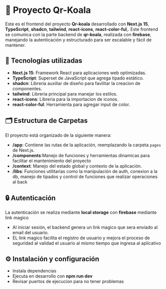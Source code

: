 # 🚀 Proyecto Qr-Koala

Este es el frontend del proyecto **Qr-koala** desarrollado con **Next.js 15**, **TypeScript**, **shadcn**, **tailwind**, **react-icons**, **react-color-ful**,. Este frontend se comunica con la parte backend de **qr-koala**, realizada con **firebase**, manejando la autenticación y estructurado para ser escalable y fácil de mantener.

## 📌  Tecnologías utilizadas

- **Next.js 15**: Framework React para aplicaciones web optimizadas.
- **TypeScript**: Superset de JavaScript que agrega tipado estático.
- **shadcn**: Libreria auxiliar de diseño para favilitar la creacion de componentes.
- **tailwind**: Libreria principal para manejar los estilos.
- **react-icons**: Libreria para la importacion de iconos.
- **react-color-ful**: Herramienta para agregar input de color.

## 🗂️ Estructura de Carpetas

El proyecto está organizado de la siguiente manera:

- **/app**: Contiene las rutas de la aplicación, reemplazando la carpeta `pages` de Next.js.
- **/components**:Manejo de funciones y herramientas dinamicas para facilitar el mantenimiento del proyecto
- **/context**: Manejo del estado global y contexto de la aplicación.
- **/libs**: Funciones utilitarias como la manipulación de auth, conexion a la db, manejo de tipados y control de funciones que realizar operaciones al back

## 🔒 Autenticación

La autenticación se realiza mediante **local storage** con **firebase** mediante link magico

- Al iniciar sesión, el backend genera un link magico que sera enviado al email del usuario.
- EL link magico facilita el registro de usuario y mejora el proceso de seguridad al validad el usuario al mismo tiempo que ingresa al aplicativo

## ⚙️ Instalación y configuración
- Instala dependencias
- Ejecuta en desarrollo con __npm run dev__
- Revisar puertos de ejecucion para no tener problemas

